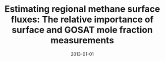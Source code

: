---
title: "Estimating regional methane surface fluxes: The relative importance of surface and GOSAT mole fraction measurements"
collection: publications
permalink: /publication/2013-01-01-Fraser20135697
date: 2013-01-01
venue: 'Atmospheric Chemistry and Physics'
paperurl: 'https://doi.org/10.5194/acp-13-5697-2013'
citation: 'Fraser et al., <b>Estimating regional methane surface fluxes: The relative importance of surface and GOSAT mole fraction measurements</b>, Atmospheric Chemistry and Physics, 2013-01-01, 10.5194/acp-13-5697-2013'
---